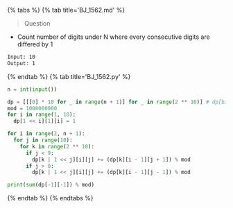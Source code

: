 {% tabs %}
{% tab title='BJ_1562.md' %}

> Question

* Count number of digits under N where every consecutive digits are differed by 1

```txt
Input: 10
Output: 1
```

{% endtab %}
{% tab title='BJ_1562.py' %}

```py
n = int(input())

dp = [[[0] * 10 for _ in range(n + 1)] for _ in range(2 ** 10)] # dp[bit_visited][current][height]
mod = 1000000000
for i in range(1, 10):
  dp[1 << i][1][i] = 1

for i in range(2, n + 1):
  for j in range(10):
    for k in range(2 ** 10):
      if j < 9:
        dp[k | 1 << j][i][j] += (dp[k][i - 1][j + 1]) % mod
      if j > 0:
        dp[k | 1 << j][i][j] += (dp[k][i - 1][j - 1]) % mod

print(sum(dp[-1][-1]) % mod)
```

{% endtab %}
{% endtabs %}
